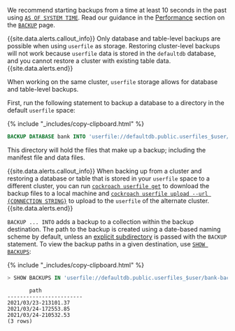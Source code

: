 We recommend starting backups from a time at least 10 seconds in the past using [`AS OF SYSTEM TIME`]({{site.current_cloud_version}}/as-of-system-time.md). Read our guidance in the [Performance]({{site.current_cloud_version}}/backup.md#performance) section on the [`BACKUP`]({{site.current_cloud_version}}/backup.md) page.

{{site.data.alerts.callout_info}}
Only database and table-level backups are possible when using `userfile` as storage. Restoring cluster-level backups will not work because `userfile` data is stored in the `defaultdb` database, and you cannot restore a cluster with existing table data.
{{site.data.alerts.end}}

When working on the same cluster, `userfile` storage allows for database and table-level backups.

First, run the following statement to backup a database to a directory in the default `userfile` space:

{% include "_includes/copy-clipboard.html" %}
~~~sql
BACKUP DATABASE bank INTO 'userfile://defaultdb.public.userfiles_$user/bank-backup' AS OF SYSTEM TIME '-10s';
~~~

This directory will hold the files that make up a backup; including the manifest file and data files.

{{site.data.alerts.callout_info}}
When backing up from a cluster and restoring a database or table that is stored in your `userfile` space to a different cluster, you can run [`cockroach userfile get`]({{site.current_cloud_version}}/cockroach-userfile-get.md) to download the backup files to a local machine and [`cockroach userfile upload --url {CONNECTION STRING}`]({{site.current_cloud_version}}/cockroach-userfile-upload.md) to upload to the `userfile` of the alternate cluster.
{{site.data.alerts.end}}

`BACKUP ... INTO` adds a backup to a collection within the backup destination. The path to the backup is created using a date-based naming scheme by default, unless an [explicit subdirectory]({{site.current_cloud_version}}/backup.md#subdirectory) is passed with the `BACKUP` statement. To view the backup paths in a given destination, use [`SHOW BACKUPS`]({{site.current_cloud_version}}/restore.md#view-the-backup-subdirectories):

{% include "_includes/copy-clipboard.html" %}
~~~ sql
> SHOW BACKUPS IN 'userfile://defaultdb.public.userfiles_$user/bank-backup';
~~~

~~~
       path
------------------------
2021/03/23-213101.37
2021/03/24-172553.85
2021/03/24-210532.53
(3 rows)
~~~
